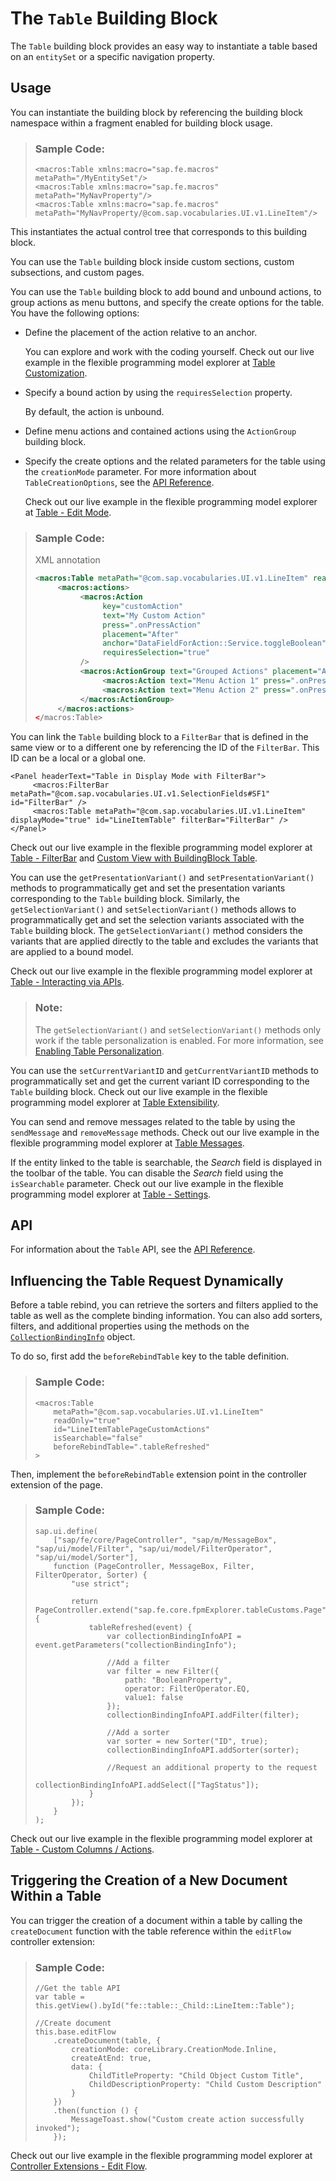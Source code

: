 <!-- loio3801656db27b4b7a9099b6ed5fa1d769 -->

# The `Table` Building Block

The `Table` building block provides an easy way to instantiate a table based on an `entitySet` or a specific navigation property.



<a name="loio3801656db27b4b7a9099b6ed5fa1d769__section_ksj_xtr_j5b"/>

## Usage

You can instantiate the building block by referencing the building block namespace within a fragment enabled for building block usage.

> ### Sample Code:  
> ```
> <macros:Table xmlns:macro="sap.fe.macros" metaPath="/MyEntitySet"/>
> <macros:Table xmlns:macro="sap.fe.macros" metaPath="MyNavProperty"/>
> <macros:Table xmlns:macro="sap.fe.macros" metaPath="MyNavProperty/@com.sap.vocabularies.UI.v1.LineItem"/>
> ```

This instantiates the actual control tree that corresponds to this building block.

You can use the `Table` building block inside custom sections, custom subsections, and custom pages.

You can use the `Table` building block to add bound and unbound actions, to group actions as menu buttons, and specify the create options for the table. You have the following options:

-   Define the placement of the action relative to an anchor.

    You can explore and work with the coding yourself. Check out our live example in the flexible programming model explorer at [Table Customization](https://ui5.sap.com/test-resources/sap/fe/core/fpmExplorer/index.html#/buildingBlocks/table/tableCustoms).

-   Specify a bound action by using the `requiresSelection` property.

    By default, the action is unbound.

-   Define menu actions and contained actions using the `ActionGroup` building block.

-   Specify the create options and the related parameters for the table using the `creationMode` parameter. For more information about `TableCreationOptions`, see the [API Reference](https://ui5.sap.com//#/api/sap.fe.macros.table.TableCreationOptions).

    Check out our live example in the flexible programming model explorer at [Table - Edit Mode](https://ui5.sap.com/test-resources/sap/fe/core/fpmExplorer/index.html#/buildingBlocks/table/tableEdit).


> ### Sample Code:  
> XML annotation
> 
> ```xml
> <macros:Table metaPath="@com.sap.vocabularies.UI.v1.LineItem" readOnly="true" id="LineItemTablePageCustomActions"> <creationMode name="InlineCreationRows" inlineCreationRowsHiddenInEditMode="true" />  </macros:Table>
>      <macros:actions>
>           <macros:Action
>                key="customAction"
>                text="My Custom Action"
>                press=".onPressAction"
>                placement="After"
>                anchor="DataFieldForAction::Service.toggleBoolean"
>                requiresSelection="true"
>           />
>           <macros:ActionGroup text="Grouped Actions" placement="After" anchor="customAction">
>                <macros:Action text="Menu Action 1" press=".onPressMenuAction" />
>                <macros:Action text="Menu Action 2" press=".onPressMenuAction" />
>           </macros:ActionGroup>
>      </macros:actions>
> </macros:Table>
> ```

You can link the `Table` building block to a `FilterBar` that is defined in the same view or to a different one by referencing the ID of the `FilterBar`. This ID can be a local or a global one.

```
<Panel headerText="Table in Display Mode with FilterBar">
     <macros:FilterBar metaPath="@com.sap.vocabularies.UI.v1.SelectionFields#SF1" id="FilterBar" />
     <macros:Table metaPath="@com.sap.vocabularies.UI.v1.LineItem" displayMode="true" id="LineItemTable" filterBar="FilterBar" />
</Panel>
```

Check out our live example in the flexible programming model explorer at [Table - FilterBar](https://ui5.sap.com/test-resources/sap/fe/core/fpmExplorer/index.html#/buildingBlocks/table/tableFilterBar) and [Custom View with BuildingBlock Table](https://ui5.sap.com/test-resources/sap/fe/core/fpmExplorer/index.html#/customElements/customElementsOverview/customViewWithMacroTableContent).

You can use the `getPresentationVariant()` and `setPresentationVariant()` methods to programmatically get and set the presentation variants corresponding to the `Table` building block. Similarly, the `getSelectionVariant()` and `setSelectionVariant()` methods allows to programmatically get and set the selection variants associated with the `Table` building block. The `getSelectionVariant()` method considers the variants that are applied directly to the table and excludes the variants that are applied to a bound model.

Check out our live example in the flexible programming model explorer at [Table - Interacting via APIs](https://ui5.sap.com/test-resources/sap/fe/core/fpmExplorer/index.html#/buildingBlocks/table/tablePublicAPIs).

> ### Note:  
> The `getSelectionVariant()` and `setSelectionVariant()` methods only work if the table personalization is enabled. For more information, see [Enabling Table Personalization](enabling-table-personalization-3e2b4d2.md).

You can use the `setCurrentVariantID` and `getCurrentVariantID` methods to programmatically set and get the current variant ID corresponding to the `Table` building block. Check out our live example in the flexible programming model explorer at [Table Extensibility](https://ui5.sap.com/test-resources/sap/fe/core/fpmExplorer/index.html#/controllerExtensions/tableExtensibility).

You can send and remove messages related to the table by using the `sendMessage` and `removeMessage` methods. Check out our live example in the flexible programming model explorer at [Table Messages](https://ui5.sap.com/test-resources/sap/fe/core/fpmExplorer/index.html#/buildingBlocks/table/tableMessages).

If the entity linked to the table is searchable, the *Search* field is displayed in the toolbar of the table. You can disable the *Search* field using the `isSearchable` parameter. Check out our live example in the flexible programming model explorer at [Table - Settings](https://ui5.sap.com/test-resources/sap/fe/core/fpmExplorer/index.html#/buildingBlocks/table/tableCustoms).



<a name="loio3801656db27b4b7a9099b6ed5fa1d769__section_x2c_4vr_j5b"/>

## API

For information about the `Table` API, see the [API Reference](https://ui5.sap.com/#/api/sap.fe.macros.Table).



<a name="loio3801656db27b4b7a9099b6ed5fa1d769__section_fg2_qjw_11c"/>

## Influencing the Table Request Dynamically

Before a table rebind, you can retrieve the sorters and filters applied to the table as well as the complete binding information. You can also add sorters, filters, and additional properties using the methods on the [`CollectionBindingInfo`](https://ui5.sap.com/#/api/sap.fe.macros.CollectionBindingInfo%23overview) object.

To do so, first add the `beforeRebindTable` key to the table definition.

> ### Sample Code:  
> ```
> <macros:Table
>     metaPath="@com.sap.vocabularies.UI.v1.LineItem"
>     readOnly="true"
>     id="LineItemTablePageCustomActions"
>     isSearchable="false"
>     beforeRebindTable=".tableRefreshed"
> >
> 
> ```

Then, implement the `beforeRebindTable` extension point in the controller extension of the page.

> ### Sample Code:  
> ```
> sap.ui.define(
>     ["sap/fe/core/PageController", "sap/m/MessageBox", "sap/ui/model/Filter", "sap/ui/model/FilterOperator", "sap/ui/model/Sorter"],
>     function (PageController, MessageBox, Filter, FilterOperator, Sorter) {
>         "use strict";
> 
>         return PageController.extend("sap.fe.core.fpmExplorer.tableCustoms.Page", {
>             tableRefreshed(event) {
>                 var collectionBindingInfoAPI = event.getParameters("collectionBindingInfo");
> 
>                 //Add a filter
>                 var filter = new Filter({
>                     path: "BooleanProperty",
>                     operator: FilterOperator.EQ,
>                     value1: false
>                 });
>                 collectionBindingInfoAPI.addFilter(filter);
> 
>                 //Add a sorter
>                 var sorter = new Sorter("ID", true);
>                 collectionBindingInfoAPI.addSorter(sorter);
> 
>                 //Request an additional property to the request
>                 collectionBindingInfoAPI.addSelect(["TagStatus"]);
>             }
>         });
>     }
> );
> 
> ```

Check out our live example in the flexible programming model explorer at [Table - Custom Columns / Actions](https://ui5.sap.com/test-resources/sap/fe/core/fpmExplorer/index.html#/buildingBlocks/table/tableCustoms).



<a name="loio3801656db27b4b7a9099b6ed5fa1d769__section_qmg_vvy_bdc"/>

## Triggering the Creation of a New Document Within a Table

You can trigger the creation of a document within a table by calling the `createDocument` function with the table reference within the `editFlow` controller extension:

> ### Sample Code:  
> ```
> //Get the table API
> var table = this.getView().byId("fe::table::_Child::LineItem::Table");
> 
> //Create document 
> this.base.editFlow
>     .createDocument(table, {
>         creationMode: coreLibrary.CreationMode.Inline,
>         createAtEnd: true,
>         data: {
>             ChildTitleProperty: "Child Object Custom Title",
>             ChildDescriptionProperty: "Child Custom Description"
>         }
>     })
>     .then(function () {
>         MessageToast.show("Custom create action successfully invoked");
>     });
> ```

Check out our live example in the flexible programming model explorer at [Controller Extensions - Edit Flow](https://ui5.sap.com/test-resources/sap/fe/core/fpmExplorer/index.html#/controllerExtensions/basicExtensibility).

